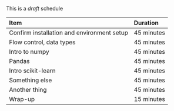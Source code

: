 This is a _draft_ schedule

| Item | Duration |
|:------|:----------|
| Confirm installation and environment setup | 45 minutes |
| Flow control, data types | 45 minutes |
| Intro to numpy   | 45 minutes |
| Pandas       | 45 minutes |
| Intro scikit-learn    | 45 minutes |
| Something else | 45 minutes |
| Another thing | 45 minutes |
| Wrap-up | 15 minutes |
